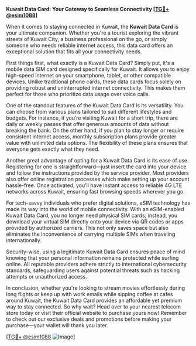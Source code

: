 **Kuwait Data Card: Your Gateway to Seamless Connectivity [[TG💪+ @esim1088](https://t.me/s/esim1088)]**

When it comes to staying connected in Kuwait, the **Kuwait Data Card** is your ultimate companion. Whether you're a tourist exploring the vibrant streets of Kuwait City, a business professional on the go, or simply someone who needs reliable internet access, this data card offers an exceptional solution that fits all your connectivity needs.

First things first, what exactly is a Kuwait Data Card? Simply put, it's a mobile data SIM card designed specifically for Kuwait. It allows you to enjoy high-speed internet on your smartphone, tablet, or other compatible devices. Unlike traditional phone cards, these data cards focus solely on providing robust and uninterrupted internet connectivity. This makes them perfect for those who prioritize data usage over voice calls. 

One of the standout features of the Kuwait Data Card is its versatility. You can choose from various plans tailored to suit different lifestyles and budgets. For instance, if you’re visiting Kuwait for a short trip, there are daily or weekly passes that offer generous amounts of data without breaking the bank. On the other hand, if you plan to stay longer or require consistent internet access, monthly subscription plans provide greater value with unlimited data options. The flexibility of these plans ensures that everyone gets exactly what they need.

Another great advantage of opting for a Kuwait Data Card is its ease of use. Registering for one is straightforward—just insert the card into your device and follow the instructions provided by the service provider. Most providers also offer online registration processes which make setting up your account hassle-free. Once activated, you’ll have instant access to reliable 4G LTE networks across Kuwait, ensuring fast browsing speeds wherever you go.

For tech-savvy individuals who prefer digital solutions, eSIM technology has made its way into the world of mobile connectivity. With an eSIM-enabled Kuwait Data Card, you no longer need physical SIM cards; instead, you download your virtual SIM directly onto your device via QR codes or apps provided by authorized carriers. This not only saves space but also eliminates the inconvenience of carrying multiple SIMs when traveling internationally.

Security-wise, using a legitimate Kuwait Data Card ensures peace of mind knowing that your personal information remains protected while surfing online. All reputable providers adhere strictly to international cybersecurity standards, safeguarding users against potential threats such as hacking attempts or unauthorized access.

In conclusion, whether you're looking to stream movies effortlessly during long flights or keep up with work emails while sipping coffee at cafes around Kuwait, the Kuwait Data Card provides an affordable yet premium way to stay connected. So why wait? Head over to your nearest telecom store today or visit their official website to purchase yours now! Remember to check out our exclusive deals and promotions before making your purchase—your wallet will thank you later.

[[TG💪+ @esim1088](https://t.me/s/esim1088) ![Image](https://i.postimg.cc/Y0z9fWf4/image.png)]